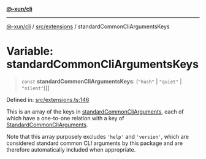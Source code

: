 [**@-xun/cli**](../../../README.md)

***

[@-xun/cli](../../../README.md) / [src/extensions](../README.md) / standardCommonCliArgumentsKeys

# Variable: standardCommonCliArgumentsKeys

> `const` **standardCommonCliArgumentsKeys**: (`"hush"` \| `"quiet"` \| `"silent"`)[]

Defined in: [src/extensions.ts:146](https://github.com/Xunnamius/cli-utils/blob/f852d38d2fff563e997c4bcbc30d36f7a4093d87/src/extensions.ts#L146)

This is an array of the keys in [standardCommonCliArguments](standardCommonCliArguments.md), each of
which have a one-to-one relation with a key of
[StandardCommonCliArguments](../type-aliases/StandardCommonCliArguments.md).

Note that this array purposely excludes `'help'` and `'version'`, which are
considered standard common CLI arguments by this package and are therefore
automatically included when appropriate.
